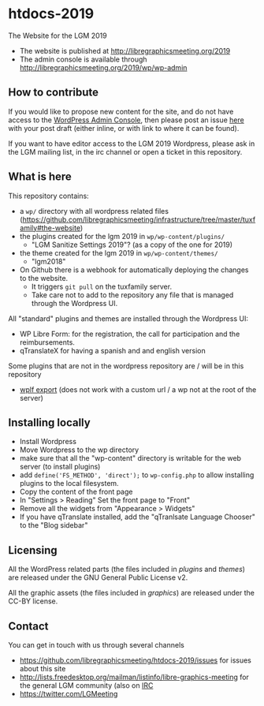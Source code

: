 # htdocs-2019

The Website for the LGM 2019

- The website is published at <http://libregraphicsmeeting.org/2019>
- The admin console is available through <http://libregraphicsmeeting.org/2019/wp/wp-admin>

## How to contribute

If you would like to propose new content for the site, and do not have access to the [WordPress Admin Console](http://libregraphicsmeeting.org/2019/wp/wp-admin), then please post an issue [here](https://github.com/libregraphicsmeeting/htdocs-2019/issues/new) with your post draft (either inline, or with link to where it can be found).

If you want to have editor access to the LGM 2019 Wordpress, please ask in the LGM mailing list, in the irc channel or open a ticket in this repository.

## What is here

This repository contains:

- a `wp/` directory with all wordpress related files (<https://github.com/libregraphicsmeeting/infrastructure/tree/master/tuxfamily#the-website>)
- the plugins created for the lgm 2019 in `wp/wp-content/plugins/`
  - "LGM Sanitize Settings 2019"? (as a copy of the one for 2019)
- the theme created for the lgm 2019 in `wp/wp-content/themes/`
  - "lgm2018"
- On Github there is a webhook for automatically deploying the changes to the website.
  - It triggers `git pull` on the tuxfamily server.
  - Take care not to add to the repository any file that is managed through the Wordpress UI.

All "standard" plugins and themes are installed through the Wordpress UI:

- WP Libre Form: for the registration, the call for participation  and the reimbursements.
- qTranslateX for having a spanish and and english version

Some plugins that are not in the wordpress repository are / will be in this repository

- [wplf export](https://github.com/libreform/export/archive/master.zip) (does not work with a custom url / a wp not at the root of the server)

## Installing locally

- Install Wordpress
- Move Wordpress to the wp directory
- make sure that all the "wp-content" directory is writable for the web server (to install plugins)
- add `define('FS_METHOD', 'direct');` to `wp-config.php` to allow installing plugins to the local filesystem.
- Copy the content of the front page
- In "Settings > Reading" Set the front page to "Front"
- Remove all the widgets from "Appearance > Widgets"
- If you have qTranslate installed, add the "qTranlsate Language Chooser" to the "Blog sidebar"

## Licensing

All the WordPress related parts (the files included in *plugins* and *themes*) are released under the GNU General Public License v2.

All the graphic assets (the files included in *graphics*) are released under the CC-BY license.

## Contact

You can get in touch with us through several channels

- <https://github.com/libregraphicsmeeting/htdocs-2019/issues> for issues about this site
- <http://lists.freedesktop.org/mailman/listinfo/libre-graphics-meeting> for the general LGM community (also on [IRC](irc://irc.feenode.net/#LGM)
- <https://twitter.com/LGMeeting>
